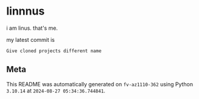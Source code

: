# linnnus

i am linus. that's me.

my latest commit is

```
Give cloned projects different name
```

## Meta

This README was automatically generated on `fv-az1110-362` using Python
`3.10.14` at `2024-08-27 05:34:36.744841`.

